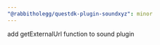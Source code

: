 ```yaml
---
"@rabbitholegg/questdk-plugin-soundxyz": minor
---
```


add getExternalUrl function to sound plugin
